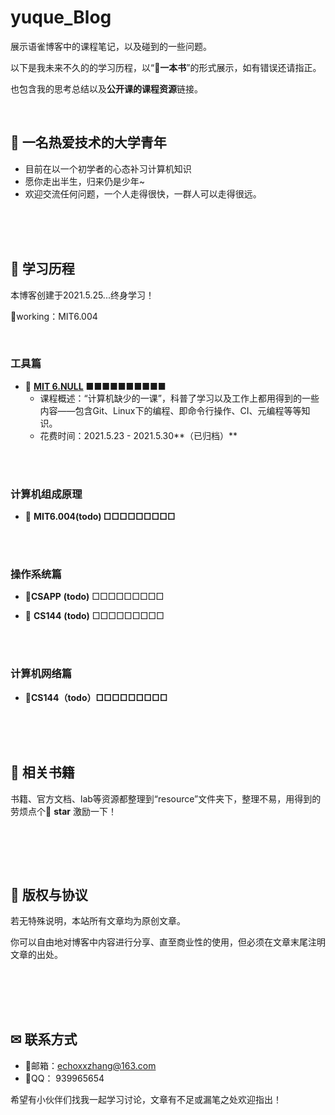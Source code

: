 # yuque_Blog
展示语雀博客中的课程笔记，以及碰到的一些问题。

以下是我未来不久的的学习历程，以“**📙一本书**”的形式展示，如有错误还请指正。

也包含我的思考总结以及**公开课的课程资源**链接。

<br>



## 🤵 一名热爱技术的大学青年

- 目前在以一个初学者的心态补习计算机知识
- 愿你走出半生，归来仍是少年~
- 欢迎交流任何问题，一个人走得很快，一群人可以走得很远。



<br><br><br>



## 📡 学习历程

本博客创建于2021.5.25...终身学习！

🔔working：MIT6.004

<br>

### 工具篇

- 🧨 [**MIT 6.NULL**](https://www.yuque.com/zehao-59ab2/missing/iszmpn)   ■■■■■■■■■■
  - 课程概述：“计算机缺少的一课”，科普了学习以及工作上都用得到的一些内容——包含Git、Linux下的编程、即命令行操作、CI、元编程等等知识。
  - 花费时间：2021.5.23 - 2021.5.30**（已归档）**





<br><br>



### 计算机组成原理

- 👕 **MIT6.004(todo)  □□□□□□□□□**









<br><br>





### 操作系统篇

-  🥏**CSAPP** **(todo)** □□□□□□□□□

- 📌 **CS144** **(todo)** □□□□□□□□□



<br><br>



### 计算机网络篇

- **🎯CS144（todo）□□□□□□□□□**

<br><br><br>



## 📓 相关书籍

书籍、官方文档、lab等资源都整理到“resource”文件夹下，整理不易，用得到的劳烦点个🎈 **star** 激励一下！



<br>

<br><br>

## 🌟 版权与协议

若无特殊说明，本站所有文章均为原创文章。

你可以自由地对博客中内容进行分享、直至商业性的使用，但必须在文章末尾注明文章的出处。

##  

##  

<br><br><br>

## ✉ 联系方式

- 🐼邮箱：[echoxxzhang@163.com](mailto:echoxxzhang@163.com)
- 🐧QQ：  939965654

希望有小伙伴们找我一起学习讨论，文章有不足或漏笔之处欢迎指出！





